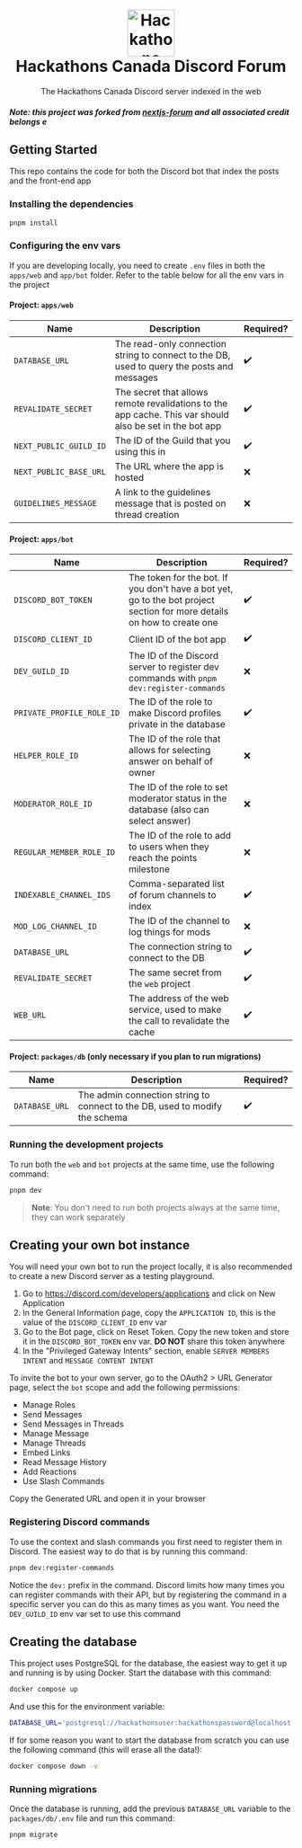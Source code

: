 <h1 align="center">
  <img src="https://camo.githubusercontent.com/f21f1fa29dfe5e1d0772b0efe2f43eca2f6dc14f2fede8d9cbef4a3a8210c91d/68747470733a2f2f6173736574732e76657263656c2e636f6d2f696d6167652f75706c6f61642f76313636323133303535392f6e6578746a732f49636f6e5f6c696768745f6261636b67726f756e642e706e67" alt="Hackathons Canada Logo" width="84">
  <br>
  Hackathons Canada Discord Forum
</h1>

<p align="center">The Hackathons Canada Discord server indexed in the web</p>

##### Note: this project was forked from [nextjs-forum](https://github.com/rafaelalmeidatk/nextjs-forum) and all associated credit belongs e

## Getting Started

This repo contains the code for both the Discord bot that index the posts and the front-end app

### Installing the dependencies

```sh
pnpm install
```

### Configuring the env vars

If you are developing locally, you need to create `.env` files in both the `apps/web` and `app/bot` folder. Refer to the table below for all the env vars in the project

#### Project: `apps/web`

| Name                   | Description                                                                                              | Required? |
| ---------------------- | -------------------------------------------------------------------------------------------------------- | --------- |
| `DATABASE_URL`         | The read-only connection string to connect to the DB, used to query the posts and messages               | ✔️        |
| `REVALIDATE_SECRET`    | The secret that allows remote revalidations to the app cache. This var should also be set in the bot app | ✔️        |
| `NEXT_PUBLIC_GUILD_ID` | The ID of the Guild that you using this in                                                               | ✔️        |
| `NEXT_PUBLIC_BASE_URL` | The URL where the app is hosted                                                                          | ❌        |
| `GUIDELINES_MESSAGE`   | A link to the guidelines message that is posted on thread creation                                       | ❌        |

#### Project: `apps/bot`

| Name                      | Description                                                                                                             | Required? |
| ------------------------- | ----------------------------------------------------------------------------------------------------------------------- | --------- |
| `DISCORD_BOT_TOKEN`       | The token for the bot. If you don't have a bot yet, go to the bot project section for more details on how to create one | ✔️        |
| `DISCORD_CLIENT_ID`       | Client ID of the bot app                                                                                                | ✔️        |
| `DEV_GUILD_ID`            | The ID of the Discord server to register dev commands with `pnpm dev:register-commands`                                 | ❌        |
| `PRIVATE_PROFILE_ROLE_ID` | The ID of the role to make Discord profiles private in the database                                                     | ✔️        |
| `HELPER_ROLE_ID`          | The ID of the role that allows for selecting answer on behalf of owner                                                  | ❌        |
| `MODERATOR_ROLE_ID`       | The ID of the role to set moderator status in the database (also can select answer)                                     | ❌        |
| `REGULAR_MEMBER_ROLE_ID`  | The ID of the role to add to users when they reach the points milestone                                                 | ❌        |
| `INDEXABLE_CHANNEL_IDS`   | Comma-separated list of forum channels to index                                                                         | ✔️        |
| `MOD_LOG_CHANNEL_ID`      | The ID of the channel to log things for mods                                                                            | ❌        |
| `DATABASE_URL`            | The connection string to connect to the DB                                                                              | ✔️        |
| `REVALIDATE_SECRET`       | The same secret from the `web` project                                                                                  | ✔️        |
| `WEB_URL`                 | The address of the web service, used to make the call to revalidate the cache                                           | ✔️        |

#### Project: `packages/db` (only necessary if you plan to run migrations)

| Name           | Description                                                                 | Required? |
| -------------- | --------------------------------------------------------------------------- | --------- |
| `DATABASE_URL` | The admin connection string to connect to the DB, used to modify the schema | ✔️        |

### Running the development projects

To run both the `web` and `bot` projects at the same time, use the following command:

```sh
pnpm dev
```

> **Note**: You don't need to run both projects always at the same time, they can work separately

## Creating your own bot instance

You will need your own bot to run the project locally, it is also recommended to create a new Discord server as a testing playground.

1. Go to https://discord.com/developers/applications and click on New Application
2. In the General Information page, copy the `APPLICATION ID`, this is the value of the `DISCORD_CLIENT_ID` env var
3. Go to the Bot page, click on Reset Token. Copy the new token and store it in the `DISCORD_BOT_TOKEN` env var. **DO NOT** share this token anywhere
4. In the "Privileged Gateway Intents" section, enable `SERVER MEMBERS INTENT` and `MESSAGE CONTENT INTENT`

To invite the bot to your own server, go to the OAuth2 > URL Generator page, select the `bot` scope and add the following permissions:

- Manage Roles
- Send Messages
- Send Messages in Threads
- Manage Message
- Manage Threads
- Embed Links
- Read Message History
- Add Reactions
- Use Slash Commands

Copy the Generated URL and open it in your browser

### Registering Discord commands

To use the context and slash commands you first need to register them in Discord. The easiest way to do that is by running this command:

```sh
pnpm dev:register-commands
```

Notice the `dev:` prefix in the command. Discord limits how many times you can register commands with their API, but by registering the command in a specific server you can do this as many times as you want. You need the `DEV_GUILD_ID` env var set to use this command

## Creating the database

This project uses PostgreSQL for the database, the easiest way to get it up and running is by using Docker. Start the database with this command:

```sh
docker compose up
```

And use this for the environment variable:

```sh
DATABASE_URL='postgresql://hackathonsuser:hackathonspassword@localhost:5432/hackathonsforum'
```

If for some reason you want to start the database from scratch you can use the following command (this will erase all the data!):

```sh
docker compose down -v
```

### Running migrations

Once the database is running, add the previous `DATABASE_URL` variable to the `packages/db/.env` file and run this command:

```sh
pnpm migrate
```
